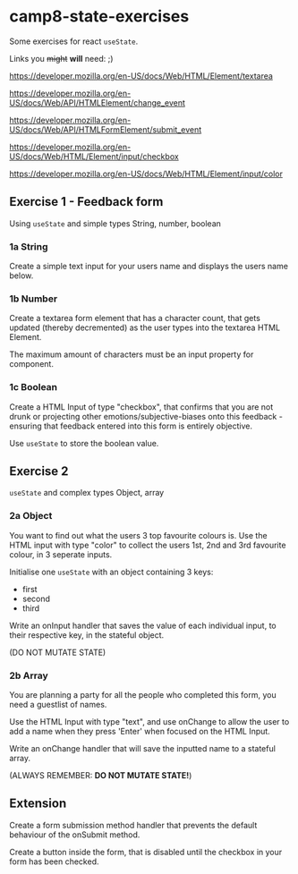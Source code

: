 # camp8-state-exercises
Some exercises for react `useState`.

Links you <s>might</s> <b>will</b> need: ;)

https://developer.mozilla.org/en-US/docs/Web/HTML/Element/textarea

https://developer.mozilla.org/en-US/docs/Web/API/HTMLElement/change_event

https://developer.mozilla.org/en-US/docs/Web/API/HTMLFormElement/submit_event

https://developer.mozilla.org/en-US/docs/Web/HTML/Element/input/checkbox

https://developer.mozilla.org/en-US/docs/Web/HTML/Element/input/color


## Exercise 1 - Feedback form
Using `useState` and simple types
String, number, boolean

### 1a String
Create a simple text input for your users name and displays the users name below.

### 1b Number
Create a textarea form element that has a character count, that gets updated (thereby decremented) as the user types into the textarea HTML Element.

The maximum amount of characters must be an input property for component.

### 1c Boolean
Create a HTML Input of type "checkbox", that confirms that you are not drunk or projecting other emotions/subjective-biases onto this feedback - ensuring that feedback entered into this form is entirely objective.

Use `useState` to store the boolean value.

## Exercise 2
`useState` and complex types
Object, array

### 2a Object
You want to find out what the users 3 top favourite colours is.
Use the HTML input with type "color" to collect the users 1st, 2nd and 3rd favourite colour, in 3 seperate inputs.

Initialise one `useState` with an object containing 3 keys:
- first
- second
- third

Write an onInput handler that saves the value of each individual input, to their respective key, in the stateful object.

(DO NOT MUTATE STATE)

### 2b Array
You are planning a party for all the people who completed this form, you need a guestlist of names.

Use the HTML Input with type "text", and use onChange to allow the user to add a name when they press 'Enter' when focused on the HTML Input.

Write an onChange handler that will save the inputted name to a stateful array.

(ALWAYS REMEMBER: <b>DO NOT MUTATE STATE!</b>)


## Extension
Create a form submission method handler that prevents the default behaviour of the onSubmit method.

Create a button inside the form, that is disabled until the checkbox in your form has been checked.